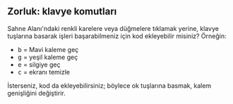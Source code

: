## Zorluk: klavye komutları

Sahne Alanı'ndaki renkli karelere veya düğmelere tıklamak yerine, klavye tuşlarına basarak işleri başarabilmeniz için kod ekleyebilir misiniz? Örneğin:

+ <kbd>b</kbd> = Mavi kaleme geç
+ <kbd>g</kbd> = yeşil kaleme geç
+ <kbd>e</kbd> = silgiye geç
+ <kbd>c</kbd> = ekranı temizle

İsterseniz, kod da ekleyebilirsiniz; böylece ok tuşlarına basmak, kalem genişliğini değiştirir.
